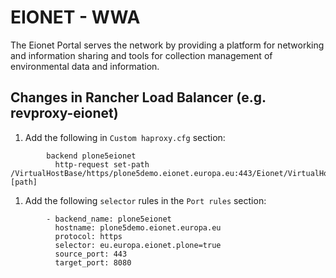 # EIONET - WWA

The Eionet Portal serves the network by providing a platform for networking and information sharing and tools for collection management of environmental data and information.

## Changes in Rancher Load Balancer (e.g. revproxy-eionet)

1. Add the following in `Custom haproxy.cfg` section:
```
        backend plone5eionet
          http-request set-path /VirtualHostBase/https/plone5demo.eionet.europa.eu:443/Eionet/VirtualHostRoot/%[path]
```

1. Add the following `selector` rules in the `Port rules` section:

```
        - backend_name: plone5eionet
          hostname: plone5demo.eionet.europa.eu
          protocol: https
          selector: eu.europa.eionet.plone=true
          source_port: 443
          target_port: 8080
```